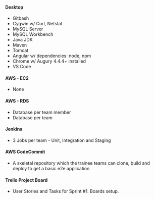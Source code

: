 #### Desktop

  * Gitbash
  * Cygwin w/ Curl, Netstat
  * MySQL Server
  * MySQL Workbench
  * Java JDK
  * Maven
  * Tomcat
  * Angular w/ dependencies: node, npm
  * Chrome w/ Augury 4.4.4+ installed
  * VS Code

#### AWS - EC2

  * None

#### AWS - RDS

  * Database per team member
  * Database per team

#### Jenkins

  * 3 Jobs per team - Unit, Integration and Staging

#### AWS CodeCommit

  * A skeletal repository which the trainee teams can clone, build and deploy to get a basic e2e application

#### Trello Project Board

  *  User Stories and Tasks for Sprint #1. Boards setup.